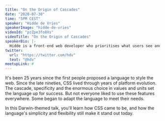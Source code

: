 ```yaml
---
title: "On the Origin of Cascades"
date: "2020-07-30"
time: "5PM CEST"
speaker: "Hidde de Vries"
speakerImage: "hidde-de-vries"
videoId: "pzZpe3fo8Xs"
videoTitle: "On the Origin of Cascades"
speakerBio: |-
  Hidde is a front-end web developer who prioritises what users see and interact with. To him, accessibility and performance are essential aspects of building front-ends.
twitter:
  url: "https://twitter.com/hdv"
  text: "@hdv"
meetupLink: #
---
```


It's been 25 years since the first people proposed a language to style the web. Since the late nineties, CSS lived through years of platform evolution. The cascade, specificity and the enormous choice in values and units set the language up for success. But not everyone liked to use these features everywhere. Some began to adapt the language to meet their needs.

In this Darwin-themed talk, you'll learn how CSS came to be, and how the language's simplicity and flexibility still make it stand out today.
